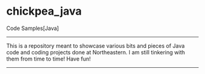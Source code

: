 # chickpea_java
Code Samples[Java]
*****************************
This is a repository meant to showcase
various bits and pieces of Java code and 
coding projects done at Northeastern. 
I am still tinkering with them
from time to time!
Have fun!
*********************************
